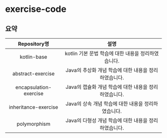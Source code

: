# exercise-code

## 요약

| Repository명 | 설명 |
|:---:|:---:|
|kotlin-base|kotlin 기본 문법 학습에 대한 내용을 정리하였습니다.|
|abstract-exercise|Java의 추상화 개념 학습에 대한 내용을 정리하였습니다.|
|encapsulation-exercise|Java의 캡슐화 개념 학습에 대한 내용을 정리하였습니다.|
|inheritance-exercise|Java의 상속 개념 학습에 대한 내용을 정리하였습니다.|
|polymorphism|Java의 다형성 개념 학습에 대한 내용을 정리하였습니다.|
   
